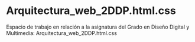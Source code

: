 # Arquitectura_web_2DDP.html.css
Espacio de trabajo en relación a la asignatura del Grado en Diseño Digital y Multimedia: Arquitectura_web_2DDP.html.css
